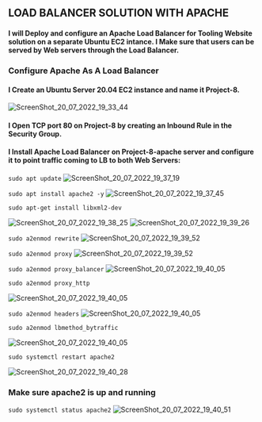 ## LOAD BALANCER SOLUTION WITH APACHE
#### I will Deploy and configure an Apache Load Balancer for Tooling Website solution on a separate Ubuntu EC2 intance. I Make sure that users can be served by Web servers through the Load Balancer. 

### Configure Apache As A Load Balancer
#### I Create an Ubuntu Server 20.04 EC2 instance and name it Project-8.

![ScreenShot_20_07_2022_19_33_44](https://user-images.githubusercontent.com/19933457/180858639-2a51f37a-f1a5-4c4c-ad29-9658bfe1320a.png)

#### I Open TCP port 80 on Project-8 by creating an Inbound Rule in the Security Group.

#### I Install Apache Load Balancer on Project-8-apache server and configure it to point traffic coming to LB to both Web Servers:

`sudo apt update`
![ScreenShot_20_07_2022_19_37_19](https://user-images.githubusercontent.com/19933457/180859024-d85cc2e8-7136-4d47-aa2c-d7f0485f7b24.png)

`sudo apt install apache2 -y`
![ScreenShot_20_07_2022_19_37_45](https://user-images.githubusercontent.com/19933457/180859129-3a477962-e15c-41c4-8602-d61021752b41.png)

`sudo apt-get install libxml2-dev`

![ScreenShot_20_07_2022_19_38_25](https://user-images.githubusercontent.com/19933457/180859143-30093b46-2a8e-4cc5-a202-08944ca4c8ec.png)
![ScreenShot_20_07_2022_19_39_26](https://user-images.githubusercontent.com/19933457/180862751-f3de174d-f83f-4a08-9bc2-a21a15c24fde.png)

`sudo a2enmod rewrite`
![ScreenShot_20_07_2022_19_39_52](https://user-images.githubusercontent.com/19933457/180862852-c03c6e32-ddc1-4869-8672-f52723ef18c1.png)

`sudo a2enmod proxy`
![ScreenShot_20_07_2022_19_39_52](https://user-images.githubusercontent.com/19933457/180862915-71380460-7891-4f88-b2ff-db8d968dd460.png)

`sudo a2enmod proxy_balancer`
![ScreenShot_20_07_2022_19_40_05](https://user-images.githubusercontent.com/19933457/180862954-625739ff-c58c-41b8-bf0f-46b031baa9d0.png)

`sudo a2enmod proxy_http`

![ScreenShot_20_07_2022_19_40_05](https://user-images.githubusercontent.com/19933457/180862999-8fbb3b1d-a52c-4280-92a5-ada483aa343a.png)

`sudo a2enmod headers`
![ScreenShot_20_07_2022_19_40_05](https://user-images.githubusercontent.com/19933457/180863029-d31f1aab-a0ab-4880-9823-0417b620349a.png)

`sudo a2enmod lbmethod_bytraffic`

![ScreenShot_20_07_2022_19_40_05](https://user-images.githubusercontent.com/19933457/180863175-d5a39f9f-727f-4cab-bd6f-f302f3358cbe.png)

`sudo systemctl restart apache2`

![ScreenShot_20_07_2022_19_40_28](https://user-images.githubusercontent.com/19933457/180863296-414eaed5-bf4c-4e25-8f4d-70c203053631.png)

### Make sure apache2 is up and running
`sudo systemctl status apache2`
![ScreenShot_20_07_2022_19_40_51](https://user-images.githubusercontent.com/19933457/180863462-bb785b2c-69de-4e32-82a3-c302f41d08e7.png)




